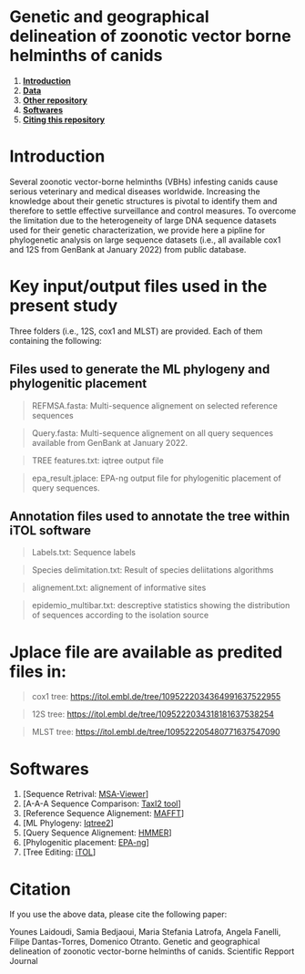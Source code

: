 # Genetic and geographical delineation of zoonotic vector borne helminths of canids


1. **[Introduction](#Introduction)**
2. **[Data](#Key-input-and-output-files-used-in-the-present-study)**
3. **[Other repository](#Jplace-file-are-available-as-predited-files-in:)**
4. **[Softwares](#Softwares)**
5. **[Citing this repository](#Citation)**



# Introduction
Several zoonotic vector-borne helminths (VBHs) infesting canids cause serious veterinary and medical diseases worldwide. Increasing the knowledge about their genetic structures is pivotal to identify them and therefore to settle effective surveillance and control measures. To overcome the limitation due to the heterogeneity of large DNA sequence datasets used for their genetic characterization, we provide here a pipline for phylogenetic analysis on large sequence datasets (i.e., all available cox1 and 12S  from GenBank at January 2022) from public database.




# Key input/output files used in the present study

Three folders (i.e., 12S, cox1 and MLST) are provided. Each of them containing the following:

## Files used to generate the ML phylogeny and phylogenitic placement

> REFMSA.fasta: Multi-sequence alignement on selected reference sequences

> Query.fasta: Multi-sequence alignement on all query sequences available from GenBank at January 2022.

> TREE features.txt: iqtree output file

> epa_result.jplace: EPA-ng output file for phylogenitic placement of query sequences.




## Annotation files used to annotate the tree within iTOL software

> Labels.txt: Sequence labels 

> Species delimitation.txt: Result of species deliitations algorithms

> alignement.txt: alignement of informative sites

> epidemio_multibar.txt: descreptive statistics showing the distribution of sequences according to the isolation source


# Jplace file are available as predited files in:

> cox1 tree: https://itol.embl.de/tree/1095222034364991637522955 

> 12S tree: https://itol.embl.de/tree/1095222034318181637538254 

> MLST tree: https://itol.embl.de/tree/109522205480771637547090

# Softwares

1. [Sequence Retrival: [MSA-Viewer](https://www.ncbi.nlm.nih.gov/projects/msaviewer/)]
2. [A-A-A Sequence Comparison: [TaxI2 tool](https://github.com/iTaxoTools/TaxI2.git)] 
3. [Reference Sequence Alignement: [MAFFT](https://github.com/GSLBiotech/mafft.git)] 
4. [ML Phylogeny: [Iqtree2](https://github.com/iqtree/iqtree2.git)] 
5. [Query Sequence Alignement: [HMMER](https://github.com/EddyRivasLab/hmmer.git)] 
6. [Phylogenitic placement: [EPA-ng](https://github.com/Pbdas/epa-ng.git)]
7. [Tree Editing: [iTOL](https://github.com/iBiology/iTOL.git)]

# Citation
If you use the above data, please cite the following paper:

Younes Laidoudi, Samia Bedjaoui, Maria Stefania Latrofa, Angela Fanelli, Filipe Dantas-Torres, Domenico Otranto. Genetic and geographical delineation of zoonotic vector-borne helminths of canids. Scientific Repport Journal


